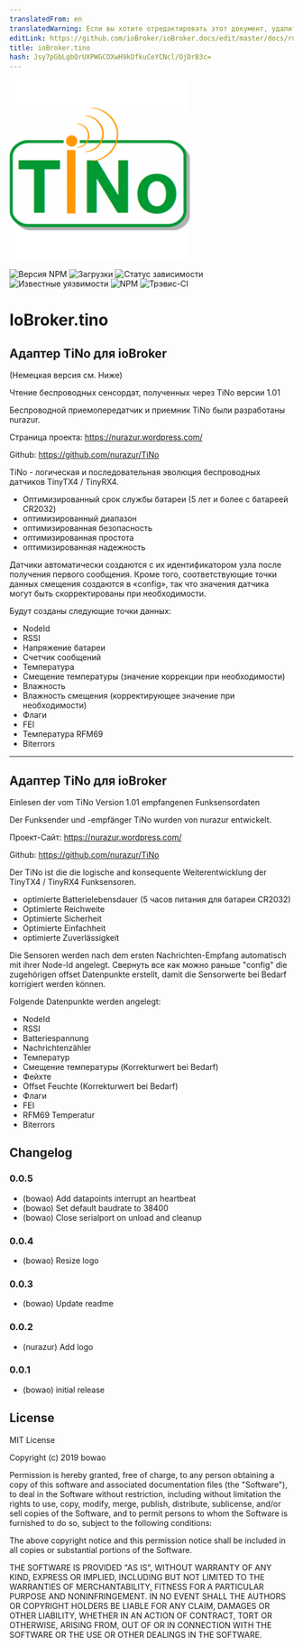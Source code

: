 ```yaml
---
translatedFrom: en
translatedWarning: Если вы хотите отредактировать этот документ, удалите поле «translationFrom», в противном случае этот документ будет снова автоматически переведен
editLink: https://github.com/ioBroker/ioBroker.docs/edit/master/docs/ru/adapterref/iobroker.tino/README.md
title: ioBroker.tino
hash: Jsy7pGbLgbQrUXPWGCOXwH9kDfkuCeYCNcl/OjDrB3c=
---
```

![логотип](../../../en/adapterref/iobroker.tino/admin/tino.png)

![Версия NPM](http://img.shields.io/npm/v/iobroker.tino.svg)
![Загрузки](https://img.shields.io/npm/dm/iobroker.tino.svg)
![Статус зависимости](https://img.shields.io/david/bowao/iobroker.tino.svg)
![Известные уязвимости](https://snyk.io/test/github/bowao/ioBroker.tino/badge.svg)
![NPM](https://nodei.co/npm/iobroker.tino.png?downloads=true)
![Трэвис-CI](http://img.shields.io/travis/bowao/ioBroker.tino/master.svg)

# IoBroker.tino
## Адаптер TiNo для ioBroker
(Немецкая версия см. Ниже)

Чтение беспроводных сенсордат, полученных через TiNo версии 1.01

Беспроводной приемопередатчик и приемник TiNo были разработаны nurazur.

Страница проекта: https://nurazur.wordpress.com/

Github: https://github.com/nurazur/TiNo

TiNo - логическая и последовательная эволюция беспроводных датчиков TinyTX4 / TinyRX4.

* Оптимизированный срок службы батареи (5 лет и более с батареей CR2032)
* оптимизированный диапазон
* оптимизированная безопасность
* оптимизированная простота
* оптимизированная надежность

Датчики автоматически создаются с их идентификатором узла после получения первого сообщения.
Кроме того, соответствующие точки данных смещения создаются в «config», так что значения датчика могут быть скорректированы при необходимости.

Будут созданы следующие точки данных:

* NodeId
* RSSI
* Напряжение батареи
* Счетчик сообщений
* Температура
* Смещение температуры (значение коррекции при необходимости)
* Влажность
* Влажность смещения (корректирующее значение при необходимости)
* Флаги
* FEI
* Температура RFM69
* Biterrors

-------------------------------------------------------------------------------------------

## Адаптер TiNo для ioBroker
Einlesen der vom TiNo Version 1.01 empfangenen Funksensordaten

Der Funksender und -empfänger TiNo wurden von nurazur entwickelt.

Проект-Сайт: https://nurazur.wordpress.com/

Github: https://github.com/nurazur/TiNo

Der TiNo ist die die logische and konsequente Weiterentwicklung der TinyTX4 / TinyRX4 Funksensoren.

* optimierte Batterielebensdauer (5 часов питания для батареи CR2032)
* Optimierte Reichweite
* Optimierte Sicherheit
* Optimierte Einfachheit
* optimierte Zuverlässigkeit

Die Sensoren werden nach dem ersten Nachrichten-Empfang automatisch mit ihrer Node-Id angelegt.
Свернуть все как можно раньше "config" die zugehörigen offset Datenpunkte erstellt, damit die Sensorwerte bei Bedarf korrigiert werden können.

Folgende Datenpunkte werden angelegt:

* NodeId
* RSSI
* Batteriespannung
* Nachrichtenzähler
* Температур
* Смещение температуры (Korrekturwert bei Bedarf)
* Фейхте
* Offset Feuchte (Korrekturwert bei Bedarf)
* Флаги
* FEI
* RFM69 Temperatur
* Biterrors

## Changelog

### 0.0.5
- (bowao) Add datapoints interrupt an heartbeat
- (bowao) Set default baudrate to 38400
- (bowao) Close serialport on unload and cleanup

### 0.0.4
- (bowao) Resize logo

### 0.0.3
- (bowao) Update readme

### 0.0.2
- (nurazur) Add logo

### 0.0.1
- (bowao) initial release

## License
MIT License

Copyright (c) 2019 bowao

Permission is hereby granted, free of charge, to any person obtaining a copy
of this software and associated documentation files (the "Software"), to deal
in the Software without restriction, including without limitation the rights
to use, copy, modify, merge, publish, distribute, sublicense, and/or sell
copies of the Software, and to permit persons to whom the Software is
furnished to do so, subject to the following conditions:

The above copyright notice and this permission notice shall be included in all
copies or substantial portions of the Software.

THE SOFTWARE IS PROVIDED "AS IS", WITHOUT WARRANTY OF ANY KIND, EXPRESS OR
IMPLIED, INCLUDING BUT NOT LIMITED TO THE WARRANTIES OF MERCHANTABILITY,
FITNESS FOR A PARTICULAR PURPOSE AND NONINFRINGEMENT. IN NO EVENT SHALL THE
AUTHORS OR COPYRIGHT HOLDERS BE LIABLE FOR ANY CLAIM, DAMAGES OR OTHER
LIABILITY, WHETHER IN AN ACTION OF CONTRACT, TORT OR OTHERWISE, ARISING FROM,
OUT OF OR IN CONNECTION WITH THE SOFTWARE OR THE USE OR OTHER DEALINGS IN THE
SOFTWARE.